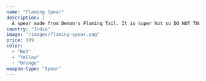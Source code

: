 ```yaml
---
name: "Flaming Spear"
description: |
  A spear made from Demon's Flaming Tail. It is super hot so DO NOT TOUCH IT or you will burn to ashes.
country: "India"
image: "/images/flaming-spear.png"
price: 999
color:
  - "Red"
  - "Yellow"
  - "Orange"
weapon-type: "Spear"
---
```

